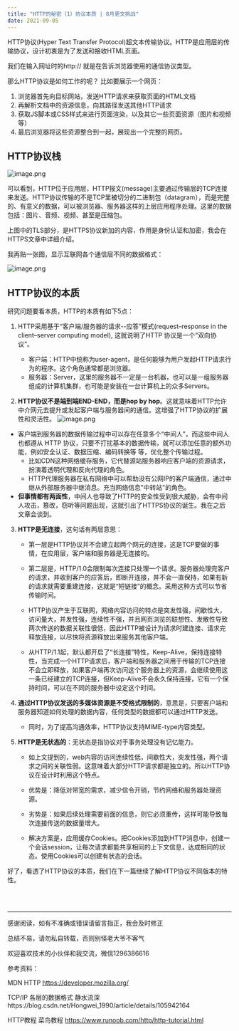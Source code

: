 ```yaml
---
title: "HTTP的秘密（1）协议本质 | 8月更文挑战"
date: 2021-09-05
---
```



HTTP协议(Hyper Text Transfer Protocol)超文本传输协议。HTTP是应用层的传输协议，设计初衷是为了发送和接收HTML页面。

我们在输入网址时的http:// 就是在告诉浏览器使用的通信协议类型。

那么HTTP协议是如何工作的呢？ 比如要展示一个网页：
1. 浏览器首先向目标网站，发送HTTP请求来获取页面的HTML文档
2. 再解析文档中的资源信息，向其路径发送其他HTTP请求
3. 获取JS脚本或CSS样式来进行页面渲染，以及其它一些页面资源（图片和视频等）
4. 最后浏览器将这些资源整合到一起，展现出一个完整的网页。

## HTTP协议栈

![image.png](https://p1-juejin.byteimg.com/tos-cn-i-k3u1fbpfcp/a569633f15864b1785b8c075151efdab~tplv-k3u1fbpfcp-watermark.image)

可以看到，HTTP位于应用层，HTTP报文(message)主要通过传输层的TCP连接来发送。HTTP协议传输的不是TCP里被切分的二进制包（datagram），而是完整的、有意义的数据，可以被浏览器、服务器这样的上层应用程序处理。这里的数据包括：图片、音频、视频、甚至是压缩包。

上图中的TLS部分，是HTTPS协议新加的内容，作用是身份认证和加密，我会在HTTPS文章中详细介绍。

我再贴一张图，显示互联网各个通信层不同的数据格式：

![image.png](https://p1-juejin.byteimg.com/tos-cn-i-k3u1fbpfcp/13ee00da2af94f4f86a472e2713467ee~tplv-k3u1fbpfcp-watermark.image)

## HTTP协议的本质
研究问题要看本质，HTTP的本质有如下5点：

1. HTTP采用基于“客户端/服务器的请求--应答”模式(request–response in the client–server computing model), 这就说明了HTTP 协议是一个“双向协议”。

    - 客户端：HTTP中统称为user-agent，是任何能够为用户发起HTTP请求行为的程序。这个角色通常都是浏览器。
    - 服务器：Server，这里的服务器不一定是一台机器，也可以是一组服务器组成的计算机集群，也可能是安装在一台计算机上的众多Servers。
    
1. **HTTP协议不是端到端END-END，而是hop by hop**。这就意味着HTTP允许中介网元去提升或发起客户端与服务器间的通信。这增强了HTTP协议的扩展性和灵活性。
![image.png](https://p9-juejin.byteimg.com/tos-cn-i-k3u1fbpfcp/926b4bea88f548a88d9183557a9e14aa~tplv-k3u1fbpfcp-watermark.image)
- 客户端到服务器的数据传输过程中可以存在任意多个“中间人”，而这些中间人也都遵从 HTTP 协议，只要不打扰基本的数据传输，就可以添加任意的额外功能，例如安全认证、数据压缩、编码转换等 等，优化整个传输过程。
    - 比如CDN这种网络缓存服务，它代替源站服务器响应客户端的资源请求，扮演着透明代理和反向代理的角色。
    - HTTP代理服务器在私有网络中可以帮助没有公网IP的客户端通信，通过中继从外部服务器中继消息。充当网络信息"中转站"的角色。
- **但事情都有两面性**，中间人也导致了HTTP的安全性受到很大威胁，会有中间人攻击，篡改，窃听等问题出现，这就引出了HTTPS协议的诞生。我在之后文章会谈到。    
    
3. **HTTP是无连接**，这句话有两层意思：
    - 第一层是HTTP协议并不会建立起两个网元的连接，这是TCP要做的事情，在应用层，客户端和服务器是无连接的。
    - 第二层是，HTTP/1.0会限制每次连接只处理一个请求。服务器处理完客户的请求，并收到客户的应答后，即断开连接，并不会一直保持，如果有新的请求就需要重建连接，这就是“短链接”的概念。采用这种方式可以节省传输时间。
    
    - HTTP协议产生于互联网，网络内容访问的特点是突发性强，间歇性大，访问量大，并发性强，连续性不强，并且网页浏览的联想性、发散性导致两次传送的数据关联性很低，因此HTTP被设计为请求时建连接、请求完释放连接，以尽快将资源释放出来服务其他客户端。
    
    - 从HTTP/1.1起，默认都开启了“长连接”特性，Keep-Alive，保持连接特性，当完成一个HTTP请求后，客户端和服务器之间用于传输的TCP连接不会立即释放，如果客户端再次访问这个服务器上的资源，会继续使用这一条已经建立的TCP连接，但Keep-Alive不会永久保持连接，它有一个保持时间，可以在不同的服务器中设定这个时间。

1. **通过HTTP协议发送的多媒体资源是不受格式限制的**，意思是，只要客户端和服务器知道如何处理的数据内容，任何类型的数据都可以通过HTTP发送。
    - 同时，为了提高沟通效率，HTTP协议支持MIME-type内容类型。

1. **HTTP是无状态的**：无状态是指协议对于事务处理没有记忆能力。
    - 如上文提到的，web内容的访问连续性低，间歇性大，突发性强，两个请求之间的关联性弱。这意味着大部分HTTP请求都是独立的。所以HTTP协议在设计时利用这个特点。
    
    - 优势是：降低对带宽的需求，减少信令开销，节约网络和服务器处理资源。
    
    - 劣势是：如果后续处理需要前面的信息，则它必须重传，这样可能导致每次连接传送的数据量增大。
    - 解决方案是，应用缓存Cookies。把Cookies添加到HTTP消息中，创建一个会话session，让每次请求都能共享相同的上下文信息，达成相同的状态。使用Cookies可以创建有状态的会话。


好了，看透了HTTP协议的本质，我们在下一篇继续了解HTTP协议不同版本的特性。

<br/>
<br/>
<hr/>

感谢阅读，如有不准确或错误请留言指正，我会及时修正

总结不易，请勿私自转载，否则别怪老大爷不客气

欢迎喜欢技术的小伙伴和我交流，微信1296386616

参考资料：

MDN HTTP https://developer.mozilla.org/

TCP/IP 各层的数据格式   静水流深https://blog.csdn.net/Hongwei_1990/article/details/105942164

HTTP教程 菜鸟教程
https://www.runoob.com/http/http-tutorial.html
